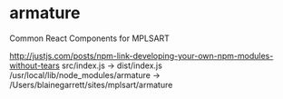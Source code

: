 # armature
Common React Components for MPLSART

http://justjs.com/posts/npm-link-developing-your-own-npm-modules-without-tears
src/index.js -> dist/index.js
/usr/local/lib/node_modules/armature -> /Users/blainegarrett/sites/mplsart/armature


